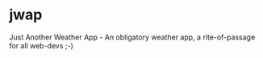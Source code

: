 # jwap
Just Another Weather App - An obligatory weather app, a rite-of-passage for all web-devs ;-)
